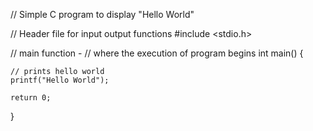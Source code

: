 // Simple C program to display "Hello World"

// Header file for input output functions
#include <stdio.h>

// main function -
// where the execution of program begins
int main()
{

	// prints hello world
	printf("Hello World");

	return 0;
}

